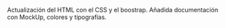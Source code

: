 Actualización del HTML con el CSS y el boostrap. Añadida documentación con MockUp, colores y tipografías.
